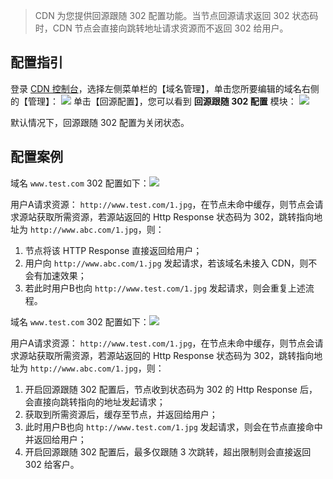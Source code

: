 >  CDN 为您提供回源跟随 302 配置功能。当节点回源请求返回 302 状态码时，CDN 节点会直接向跳转地址请求资源而不返回 302 给用户。

## 配置指引
登录 [CDN 控制台](http://console.tce.fsphere.cn/cdn)，选择左侧菜单栏的【域名管理】，单击您所要编辑的域名右侧的【管理】：
![](http://imgcache.tcecqpoc.fsphere.cn/image/mc.qcloudimg.com/static/img/1f2cb594cd614b62b589cb20a20ed362/basic-config-1.png)
单击【回源配置】，您可以看到 **回源跟随 302 配置** 模块：
![](http://imgcache.tcecqpoc.fsphere.cn/image/mc.qcloudimg.com/static/img/91e36432a50b741b58b73c28db60b1ef/302-config-1.png)

默认情况下，回源跟随 302 配置为关闭状态。

## 配置案例

域名 ```www.test.com``` 302 配置如下：![](http://imgcache.tcecqpoc.fsphere.cn/image/mc.qcloudimg.com/static/img/91e36432a50b741b58b73c28db60b1ef/302-config-1.png)

用户A请求资源： ```http://www.test.com/1.jpg```，在节点未命中缓存，则节点会请求源站获取所需资源，若源站返回的 Http Response 状态码为 302，跳转指向地址为 ```http://www.abc.com/1.jpg```，则：
1. 节点将该 HTTP Response 直接返回给用户；
2. 用户向 ```http://www.abc.com/1.jpg``` 发起请求，若该域名未接入 CDN，则不会有加速效果；
3. 若此时用户B也向 ```http://www.test.com/1.jpg```  发起请求，则会重复上述流程。

域名 ```www.test.com``` 302 配置如下：![](http://imgcache.tcecqpoc.fsphere.cn/image/mc.qcloudimg.com/static/img/efb7f294d8d8a55b55166df011dce492/302-config-2.png)

用户A请求资源： ```http://www.test.com/1.jpg```，在节点未命中缓存，则节点会请求源站获取所需资源，若源站返回的 Http Response 状态码为 302，跳转指向地址为 ```http://www.abc.com/1.jpg```，则：

1. 开启回源跟随 302 配置后，节点收到状态码为 302 的 Http Response 后，会直接向跳转指向的地址发起请求；
2. 获取到所需资源后，缓存至节点，并返回给用户；
3. 此时用户B也向 ```http://www.test.com/1.jpg``` 发起请求，则会在节点直接命中并返回给用户；
4. 开启回源跟随 302 配置后，最多仅跟随 3 次跳转，超出限制则会直接返回 302 给客户。

